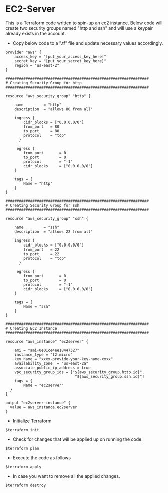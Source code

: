 # EC2-Server

This is a Terraform code written to spin-up an ec2 instance. Below code will create two security groups named "http and ssh" and will use a keypair already exists in the account.

* Copy below code to a ".tf" file and update necessary values accordingly.

```
provider "aws" {
    access_key = "[put_your_access_key_here]"
    secret_key = "[put_your_secret_key_here]"
    region = "us-east-2"
}

################################################################
# Creating Security Group for http
################################################################

resource "aws_security_group" "http" {

    name         = "http"
    description  = "allows 80 from all"

    ingress {
        cidr_blocks = ["0.0.0.0/0"]  
        from_port   = 80
        to_port     = 80
        protocol    = "tcp"
      }

     egress {
        from_port       = 0
        to_port         = 0
        protocol        = "-1"
        cidr_blocks     = ["0.0.0.0/0"]
    }

    tags = {
        Name = "http"
    }
}    

################################################################
# Creating Security Group for ssh
################################################################

resource "aws_security_group" "ssh" {

    name         = "ssh"
    description  = "allows 22 from all"

    ingress {
        cidr_blocks = ["0.0.0.0/0"]  
        from_port   = 22
        to_port     = 22
        protocol    = "tcp"
      }

     egress {
        from_port       = 0
        to_port         = 0
        protocol        = "-1"
        cidr_blocks     = ["0.0.0.0/0"]
    }

    tags = {
        Name = "ssh"
    }
}    

################################################################
# Creating EC2 Instance
################################################################

resource "aws_instance" "ec2server" {

    ami = "ami-0e01ce4ee18447327"
    instance_type = "t2.micro"
    key_name = "xxxx-provide-your-key-name-xxxx"
    availability_zone  = "us-east-2a"
    associate_public_ip_address = true
    vpc_security_group_ids = ["${aws_security_group.http.id}",
                               "${aws_security_group.ssh.id}"]
    tags = {
        Name = "ec2server"
  }
}

output "ec2server-instance" {
  value = aws_instance.ec2server
}

```

* Initialize Terraform
```
$terraform init
```
* Check for changes that will be applied up on running the code.
```
$terraform plan
```
* Execute the code as follows
```
$terraform apply
```
* In case you want to remove all the applied changes.
```
$terraform destroy
```
